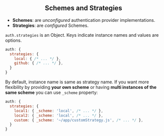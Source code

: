 <h2 align="center">Schemes and Strategies</h2>

* **Schemes**: are *unconfigured* authentication provider implementations.
* **Strategies**: are *configured* Schemes.

`auth.strategies` is an Object. Keys indicate instance names and values are options.

```js
auth: {
  strategies: {
    local: { /* ... */ },
    github: { /* ... */ },
  }
}
```

By default, instance name is same as strategy name. If you want more flexibility by providing **your own scheme** or having **multi instances of the same scheme** you can use `_scheme` property:

```js
auth: {
  strategies: {
    local1: { _scheme: 'local', /* ... */ },
    local2: { _scheme: 'local', /* ... */ },
    custom: { _scheme: '~/app/customStrategy.js', /* ... */ },
  }
}
```
